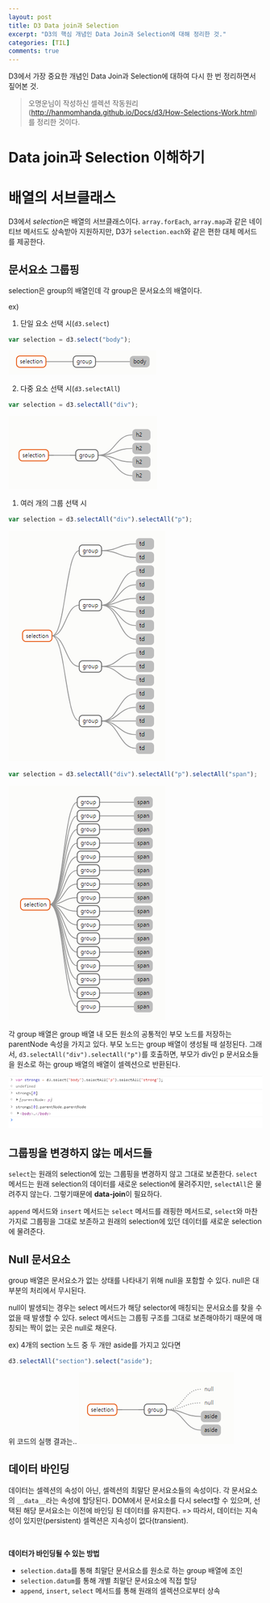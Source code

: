 ```yaml
---
layout: post
title: D3 Data join과 Selection
excerpt: "D3의 핵심 개념인 Data Join과 Selection에 대해 정리한 것."
categories: [TIL]
comments: true
---
```


D3에서 가장 중요한 개념인 Data Join과 Selection에 대하여 다시 한 번 정리하면서 짚어본 것.

> 오명운님이 작성하신 셀렉션 작동원리(http://hanmomhanda.github.io/Docs/d3/How-Selections-Work.html)를 정리한 것이다.

# Data join과 Selection 이해하기
# 배열의 서브클래스
D3에서 *selection*은 배열의 서브클래스이다. `array.forEach`, `array.map`과 같은 네이티브 메서드도 상속받아 지원하지만, D3가 `selection.each`와 같은 편한 대체 메서드를 제공한다.

## 문서요소 그룹핑
selection은 group의 배열인데 각 group은 문서요소의 배열이다.

ex)
1. 단일 요소 선택 시(`d3.select`)
```javascript
var selection = d3.select("body");
```
![](/img/d3_selection.png)

2. 다중 요소 선택 시(`d3.selectAll`)
```javascript
var selection = d3.selectAll("div");
```
![](/img/d3_selection2.png)
1. 여러 개의 그룹 선택 시
```javascript
var selection = d3.selectAll("div").selectAll("p");
```
![](/img/d3_selection3.png)
```javascript
var selection = d3.selectAll("div").selectAll("p").selectAll("span");
```
![](/img/d3_selection4.png)

각 group 배열은 group 배열 내 모든 원소의 공통적인 부모 노드를 저장하는 parentNode 속성을 가지고 있다. 
부모 노드는 group 배열이 생성될 때 설정된다. 그래서, `d3.selectAll("div").selectAll("p")`를 호출하면, 부모가 div인 p 문서요소들을 원소로 하는 group 배열의 배열이 셀렉션으로 반환된다.

![](/img/d3_selection5.png)

## 그룹핑을 변경하지 않는 메서드들
`select`는 원래의 selection에 있는 그룹핑을 변경하지 않고 그대로 보존한다. `select` 메서드는 원래 selection의 데이터를 새로운 selection에 물려주지만, `selectAll`은 물려주지 않는다. 그렇기때문에 **data-join**이 필요하다.

`append` 메서드와 `insert` 메서드는 `select` 메서드를 래핑한 메서드로, `select`와 마찬가지로 그룹핑을 그대로 보존하고 원래의 selection에 있던 데이터를 새로운 selection에 물려준다. 

## Null 문서요소
group 배열은 문서요소가 없는 상태를 나타내기 위해 null을 포함할 수 있다.
null은 대부분의 처리에서 무시된다.

null이 발생되는 경우는 select 메서드가 해당 selector에 매칭되는 문서요소를 찾을 수 없을 때 발생할 수 있다. select 메서드는 그룹핑 구조를 그대로 보존해야하기 때문에 매칭되는 짝이 없는 곳은 null로 채운다.

ex) 4개의 section 노드 중 두 개만 aside를 가지고 있다면
```javascript
d3.selectAll("section").select("aside");
```
위 코드의 실행 결과는..
![](/img/d3_null.png)

## 데이터 바인딩
데이터는 셀렉션의 속성이 아닌, 셀렉션의 최말단 문서요소들의 속성이다.
각 문서요소의 `__data__`라는 속성에 할당된다. DOM에서 문서요소를 다시 select할 수 있으며, 선택된 해당 문서요소는 이전에 바인딩 된 데이터를 유지한다. 
=> 따라서, 데이터는 지속성이 있지만(persistent) 셀렉션은 지속성이 없다(transient).

<br>

**데이터가 바인딩될 수 있는 방법**
- `selection.data`를 통해 최말단 문서요소를 원소로 하는 group 배열에 조인
- `selection.datum`를 통해 개별 최말단 문서요소에 직접 할당
- `append`, `insert`, `select` 메서드를 통해 원래의 셀렉션으로부터 상속
